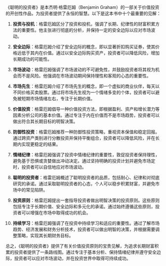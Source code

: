 《聪明的投资者》是本杰明·格雷厄姆（Benjamin Graham）的一部关于价值投资的开创性作品，为投资者提供了永恒的智慧。以下是这本书中十个最重要的见解：

1. **投资与投机**：格雷厄姆区分了投资和投机，强调了长期、纪律性的财富积累方法的重要性。他主张进行彻底的分析，并保持一定的安全边际以应对市场波动。

2. **安全边际**：格雷厄姆介绍了安全边际的概念，即以显著折扣购买证券，使其价格远低于其内在价值。通过以安全边际购买资产，投资者可以降低风险，增加长期成功的可能性。

3. **市场波动**：格雷厄姆强调了市场波动的不可避免性，并鼓励投资者将其视为机会而不是风险。他强调在市场波动期间保持理性和客观的心态的重要性。

4. **市场先生**：格雷厄姆介绍了市场先生的概念，即一个虚拟的商业伙伴，每天以不同价格买卖股票。通过将市场先生视为一个情绪多变的个体，投资者可以避免被短期市场情绪左右，专注于长期价值。

5. **价值投资**：格雷厄姆倡导一种价值投资方法，即根据盈利、资产和增长潜力等因素分析公司的基本价值。通过专注于内在价值而不是市场趋势，投资者可以做出符合其长期目标的明智决策。

6. **防御性投资**：格雷厄姆推荐一种防御性投资策略，重视资本保值和稳定回报。通过跨资产类别进行分散投资并保持平衡组合，投资者可以降低风险，并在长期内实现更稳定的结果。

7. **情绪纪律**：格雷厄姆强调了投资中情绪纪律的重要性，敦促投资者保持理性，避免基于恐惧或贪婪做出冲动决定。通过坚持明确的投资计划并避免市场定时，投资者可以自信地应对市场波动。

8. **聪明的投资者**：格雷厄姆概述了聪明投资者的品质，包括耐心、纪律和对彻底研究的承诺。通过采取聪明投资者的心态，个人可以稳步积累财富，并避免市场中的常见陷阱。

9. **投资原则**：格雷厄姆提出一套指导投资者做出明智决策的投资原则。这些原则包括专注于长期价值、安全边际和多元化的承诺。通过始终遵循这些原则，投资者可以增强在市场中取得成功的机会。

10. **持续学习**：格雷厄姆强调了在投资中持续学习和适应的重要性。通过了解市场趋势、经济发展和财务分析技术，投资者可以做出明智的决策，并根据需要调整策略，实现其长期财务目标。

总之，《聪明的投资者》提供了有关价值投资原则的宝贵见解，为追求长期财富积累的投资者提供了一条路线图。通过专注于基本分析、保持情绪纪律并遵守安全边际，投资者可以应对市场波动，并在投资世界中取得可持续成功。